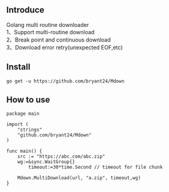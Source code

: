 ## Introduce

Golang multi routine downloader   <br/>
1、Support multi-routine download  <br />
2、Break point and continuous download  <br />
3、Download error retry(unexpected EOF,etc)  <br />


## Install
```
go get -u https://github.com/bryant24/Mdown
```

## How to use
```
package main

import (
	"strings"
	"github.com/bryant24/Mdown"
)

func main() {
	src := "https://abc.com/abc.zip"
	wg:=&sync.WaitGroup{}
        timeout:=30*time.Second // timeout for file chunk

	Mdown.MultiDownload(url, "a.zip", timeout,wg)
}

```
